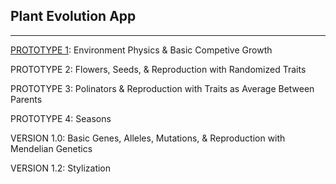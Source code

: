 ## Plant Evolution App
----

[PROTOTYPE 1](https://github.com/matthewmain/plant_evolution_app/tree/master/prototype_1): Environment Physics & Basic Competive Growth

PROTOTYPE 2: Flowers, Seeds, & Reproduction with Randomized Traits

PROTOTYPE 3: Polinators & Reproduction with Traits as Average Between Parents

PROTOTYPE 4: Seasons


VERSION 1.0: Basic Genes, Alleles, Mutations, & Reproduction with Mendelian Genetics

VERSION 1.2: Stylization